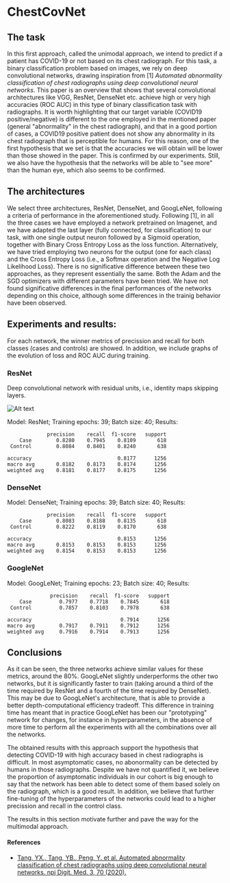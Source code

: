 # ChestCovNet

## The task
In this first approach, called the unimodal approach, we intend to predict if a patient has COVID-19 or not based on its chest radiograph. For this task, a binary classification problem based on images, we rely on deep convolutional networks, drawing inspiration from [1] *Automated abnormality classification of chest radiographs using deep convolutional neural networks*. This paper is an overview that shows that several convolutional architectures like VGG, ResNet, DenseNet etc. achieve high or very high accuracies (ROC AUC) in this type of binary classification task with radiographs. It is worth highlighting that our target variable (COVID19 positive/negative) is different to the one employed in the mentioned paper (general "abnormality" in the chest radiograph), and that in a good portion of cases, a COVID19 positive patient does not show any abnormality in its chest radiograph that is perceptible for humans. For this reason, one of the first hypothesis that we set is that the accuracies we will obtain will be lower than those showed in the paper. This is confirmed by our experiments. Still, we also have the hypothesis that the networks will be able to "see more" than the human eye, which also seems to be confirmed.

## The architectures
We select three architectures, ResNet, DenseNet, and GoogLeNet, following a criteria of performance in the aforementioned study. Following [1], in all the three cases we have employed a network pretrained on Imagenet, and we have adapted the last layer (fully connected, for classification) to our task, with one single output neuron followed by a Sigmoid operation, together with Binary Cross Entropy Loss as the loss function. Alternatively, we have tried employing two neurons for the output (one for each class) and the Cross Entropy Loss (i.e., a Softmax operation and the Negative Log Likelihood Loss). There is no significative difference between these two approaches, as they represent essentially the same. Both the Adam and the SGD optimizers with different parameters have been tried. We have not found significative differences in the final performances of the networks depending on this choice, although some differences in the trainig behavior have been observed.

## Experiments and results:

For each network, the winner metrics of precission and recall for both classes (cases and controls) are showed. In addition, we include graphs of the evolution of loss and ROC AUC during training. 


### ResNet
Deep convolutional network with residual units, i.e., identity maps skipping layers.

![Alt text](/Experiments/ResNet/Exp5_Adam.jpg)

Model: ResNet; Training epochs: 39; Batch size: 40; Results: 

                 precision    recall  f1-score   support      
        Case        0.8280    0.7945    0.8109       618
     Control        0.8084    0.8401    0.8240       638

    accuracy                            0.8177      1256
    macro avg       0.8182    0.8173    0.8174      1256
    weighted avg    0.8181    0.8177    0.8175      1256
 

### DenseNet

Model: DenseNet; Training epochs: 39; Batch size: 40; Results: 

                 precision    recall  f1-score   support
        Case        0.8083    0.8188    0.8135       618
     Control        0.8222    0.8119    0.8170       638

    accuracy                            0.8153      1256
    macro avg       0.8153    0.8153    0.8153      1256
    weighted avg    0.8154    0.8153    0.8153      1256



### GoogleNet

Model: GoogLeNet; Training epochs: 23; Batch size: 40; Results: 

                  precision    recall  f1-score   support
        Case         0.7977    0.7718    0.7845       618
     Control         0.7857    0.8103    0.7978       638

    accuracy                             0.7914      1256
    macro avg        0.7917    0.7911    0.7912      1256
    weighted avg     0.7916    0.7914    0.7913      1256

## Conclusions

As it can be seen, the three networks achieve similar values for these metrics, around the 80%. GoogLeNet slightly underperforms the other two networks, but it is significantly faster to train (taking around a third of the time required by ResNet and a fourth of the time required by DenseNet). This may be due to GoogLeNet's architecture, that is able to provide a better depth-computational efficiency tradeoff. This difference in training time has meant that in practice GoogLeNet has been our "prototyping" network for changes, for instance in hyperparameters, in the absence of more time to perform all the experiments with all the combinations over all the networks.

The obtained results with this approach support the hypothesis that detecting COVID-19 with high accuracy based in chest radiographs is difficult. In most asymptomatic cases, no abonormality can be detected by humans in those radiographs. Despite we have not quantified it, we believe the proportion of asymptomatic individuals in our cohort is big enough to say that the network has been able to detect some of them based solely on the radiograph, which is a good result. In addition, we believe that further fine-tuning of the hyperparameters of the networks could lead to a higher precission and recall in the control class.

The results in this section motivate further and pave the way for the multimodal approach.

#### References

* [Tang, YX., Tang, YB., Peng, Y. et al. Automated abnormality classification of chest radiographs using deep convolutional neural networks. npj Digit. Med. 3, 70 (2020).](https://doi.org/10.1038/s41746-020-0273-z)
